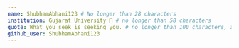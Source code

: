 ```yaml
---
name: ShubhamAbhani123 # No longer than 28 characters
institution: Gujarat University 🚩 # no longer than 58 characters
quote: What you seek is seeking you. # no longer than 100 characters, avoid using quotes(") to guarantee the format remains the same.
github_user: ShubhamAbhani123
---
```

